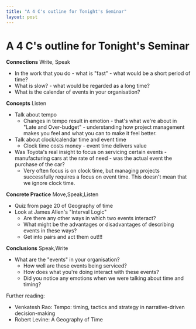 ```yaml
---
title: "A 4 C's outline for Tonight's Seminar"
layout: post 
---
```



# A 4 C's outline for Tonight's Seminar 

**Connections** Write, Speak

* In the work that you do - what is "fast" - what would be a short period of time?
* What is slow? - what would be regarded as a long time?
* What is the calendar of events in your organisation?
	
**Concepts** Listen

* Talk about tempo
	+ Changes in tempo result in emotion - that's what we're about in "Late and Over-budget" - understanding how project management makes you feel and what you can to make it feel better.
* Talk about clock/calendar time and event time
	+ Clock time costs money - event time delivers value
* Was Toyota's real insight to focus on servicing certain events - manufacturing cars at the rate of need - was the actual event the purchase of the car?
	+ Very often focus is on clock time, but managing projects successfully requires a focus on event time.  This doesn't mean that we ignore clock time.

**Concrete Practice** Move,Speak,Listen

* Quiz from page 20 of Geography of time
* Look at James Allen's "Interval Logic"
	+ Are there any other ways in which two events interact?
	+ What might be the advantages or disadvantages of describing events in these ways?
	+ Get into pairs and act them out!!!

**Conclusions** Speak,Write

* What are the "events" in your organisation?
	+ How well are these events being serviced?
	+ How does what you're doing interact with these events?
	+ Did you notice any emotions when we were talking about time and timing?

Further reading: 

* Venkatesh Rao: Tempo: timing, tactics and strategy in narrative-driven decision-making
* Robert Levine: A Geography of Time
